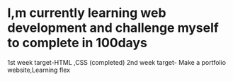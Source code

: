 # I,m currently learning web development and challenge myself to complete in 100days
1st week target-HTML ,CSS  (completed)
2nd week target- Make a portfolio website,Learning flex

